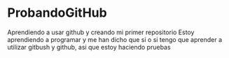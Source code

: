 # ProbandoGitHub
Aprendiendo a usar github y creando mi primer repositorio
Estoy aprendiendo a programar y me han dicho que si o si tengo que aprender a utilizar gitbush y github, asi que estoy haciendo pruebas
